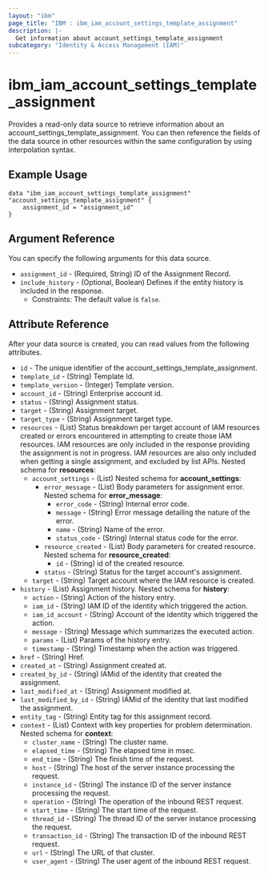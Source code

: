```yaml
---
layout: "ibm"
page_title: "IBM : ibm_iam_account_settings_template_assignment"
description: |-
  Get information about account_settings_template_assignment
subcategory: "Identity & Access Management (IAM)"
---
```


# ibm_iam_account_settings_template_assignment

Provides a read-only data source to retrieve information about an account_settings_template_assignment. You can then reference the fields of the data source in other resources within the same configuration by using interpolation syntax.

## Example Usage

```hcl
data "ibm_iam_account_settings_template_assignment" "account_settings_template_assignment" {
	assignment_id = "assignment_id"
}
```

## Argument Reference

You can specify the following arguments for this data source.

* `assignment_id` - (Required, String) ID of the Assignment Record.
* `include_history` - (Optional, Boolean) Defines if the entity history is included in the response.
  * Constraints: The default value is `false`.

## Attribute Reference

After your data source is created, you can read values from the following attributes.

* `id` - The unique identifier of the account_settings_template_assignment.
* `template_id` - (String) Template Id.
* `template_version` - (Integer) Template version.
* `account_id` - (String) Enterprise account id.
* `status` - (String) Assignment status.
* `target` - (String) Assignment target.
* `target_type` - (String) Assignment target type.
* `resources` - (List) Status breakdown per target account of IAM resources created or errors encountered in attempting to create those IAM resources. IAM resources are only included in the response providing the assignment is not in progress. IAM resources are also only included when getting a single assignment, and excluded by list APIs.
  Nested schema for **resources**:
	* `account_settings` - (List)
	  Nested schema for **account_settings**:
		* `error_message` - (List) Body parameters for assignment error.
		  Nested schema for **error_message**:
			* `error_code` - (String) Internal error code.
			* `message` - (String) Error message detailing the nature of the error.
			* `name` - (String) Name of the error.
			* `status_code` - (String) Internal status code for the error.
		* `resource_created` - (List) Body parameters for created resource.
		  Nested schema for **resource_created**:
			* `id` - (String) id of the created resource.
		* `status` - (String) Status for the target account's assignment.
	* `target` - (String) Target account where the IAM resource is created.
* `history` - (List) Assignment history.
Nested schema for **history**:
	* `action` - (String) Action of the history entry.
	* `iam_id` - (String) IAM ID of the identity which triggered the action.
	* `iam_id_account` - (String) Account of the identity which triggered the action.
	* `message` - (String) Message which summarizes the executed action.
	* `params` - (List) Params of the history entry.
	* `timestamp` - (String) Timestamp when the action was triggered.
* `href` - (String) Href.
* `created_at` - (String) Assignment created at.
* `created_by_id` - (String) IAMid of the identity that created the assignment.
* `last_modified_at` - (String) Assignment modified at.
* `last_modified_by_id` - (String) IAMid of the identity that last modified the assignment.
* `entity_tag` - (String) Entity tag for this assignment record.
* `context` - (List) Context with key properties for problem determination.
  Nested schema for **context**:
	* `cluster_name` - (String) The cluster name.
	* `elapsed_time` - (String) The elapsed time in msec.
	* `end_time` - (String) The finish time of the request.
	* `host` - (String) The host of the server instance processing the request.
	* `instance_id` - (String) The instance ID of the server instance processing the request.
	* `operation` - (String) The operation of the inbound REST request.
	* `start_time` - (String) The start time of the request.
	* `thread_id` - (String) The thread ID of the server instance processing the request.
	* `transaction_id` - (String) The transaction ID of the inbound REST request.
	* `url` - (String) The URL of that cluster.
	* `user_agent` - (String) The user agent of the inbound REST request.

